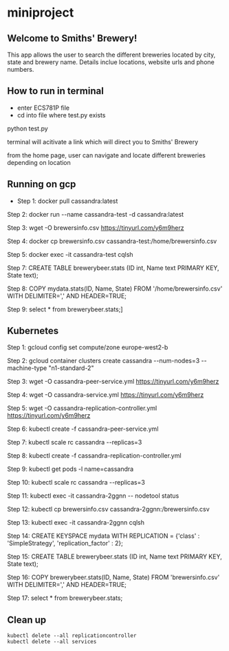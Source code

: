 # miniproject

## Welcome to Smiths' Brewery! 

This app allows the user to search the different breweries located by city, state and brewery name. Details inclue locations, website urls and phone numbers.


## How to run in terminal 
- enter ECS781P file 
- cd into file where test.py exists 

python test.py 

terminal will acitivate a link which will direct you to Smiths' Brewery

from the home page, user can navigate and locate different breweries depending on location 

## Running on gcp 

- Step 1: docker pull cassandra:latest

Step 2: docker run --name cassandra-test -d cassandra:latest

Step 3: wget -O brewersinfo.csv https://tinyurl.com/y6m9herz

Step 4: docker cp brewersinfo.csv cassandra-test:/home/brewersinfo.csv

Step 5: docker exec -it cassandra-test cqlsh

Step 7: CREATE TABLE brewerybeer.stats (ID int, Name text PRIMARY KEY, State text);

Step 8: COPY mydata.stats(ID, Name, State)
        FROM '/home/brewersinfo.csv'
        WITH DELIMITER=',' AND HEADER=TRUE;

Step 9: select * from brewerybeer.stats;]

## Kubernetes
Step 1: gcloud config set compute/zone europe-west2-b

Step 2: gcloud container clusters create cassandra --num-nodes=3 --machine-type "n1-standard-2"

Step 3: wget -O cassandra-peer-service.yml https://tinyurl.com/y6m9herz

Step 4: wget -O cassandra-service.yml https://tinyurl.com/y6m9herz

Step 5: wget -O cassandra-replication-controller.yml https://tinyurl.com/y6m9herz

Step 6: kubectl create -f cassandra-peer-service.yml

Step 7: kubectl scale rc cassandra --replicas=3

Step 8: kubectl create -f cassandra-replication-controller.yml

Step 9: kubectl get pods -l name=cassandra

Step 10: kubectl scale rc cassandra --replicas=3

Step 11: kubectl exec -it cassandra-2ggnn -- nodetool status

Step 12: kubectl cp brewersinfo.csv cassandra-2ggnn:/brewersinfo.csv

Step 13: kubectl exec -it cassandra-2ggnn cqlsh

Step 14: CREATE KEYSPACE mydata WITH REPLICATION =
        {'class' : 'SimpleStrategy', 'replication_factor' : 2};

Step 15: CREATE TABLE brewerybeer.stats (ID int, Name text PRIMARY KEY, State text);

Step 16: COPY brewerybeer.stats(ID, Name, State)
         FROM 'brewersinfo.csv'
         WITH DELIMITER=',' AND HEADER=TRUE;

Step 17: select * from brewerybeer.stats;



## Clean up
```
kubectl delete --all replicationcontroller
kubectl delete --all services
```
